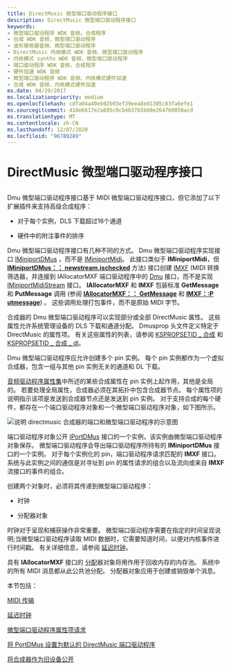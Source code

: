 ```yaml
---
title: DirectMusic 微型端口驱动程序接口
description: DirectMusic 微型端口驱动程序接口
keywords:
- 微型端口驱动程序 WDK 音频，合成程序
- 合成 WDK 音频，微型端口驱动程序
- 波形接收器音频、微型端口驱动程序
- DirectMusic 内核模式 WDK 音频、微型端口驱动程序
- 内核模式 synths WDK 音频，微型端口驱动程序
- 端口驱动程序 WDK 音频，合成程序
- 硬件加速 WDK 音频
- 微型端口驱动程序 WDK 音频、内核模式硬件加速
- 合成 WDK 音频，内核模式硬件加速
ms.date: 04/20/2017
ms.localizationpriority: medium
ms.openlocfilehash: cdfa04a40eb02b93ef39eea8e81305c83fa6efe1
ms.sourcegitcommit: 418e6617e2a695c9cb4b37b5b60e264760858acd
ms.translationtype: MT
ms.contentlocale: zh-CN
ms.lasthandoff: 12/07/2020
ms.locfileid: "96789289"
---
```

# <a name="directmusic-miniport-driver-interface"></a>DirectMusic 微型端口驱动程序接口


## <span id="directmusic_miniport_driver_interface"></span><span id="DIRECTMUSIC_MINIPORT_DRIVER_INTERFACE"></span>


Dmu 微型端口驱动程序接口基于 MIDI 微型端口驱动程序接口，但它添加了以下扩展插件来支持高级合成程序：

-   对于每个实例，DLS 下载超过16个通道

-   硬件中的附注事件的排序

Dmu 微型端口驱动程序接口有几种不同的方式。 Dmu 微型端口驱动程序实现接口 [IMiniportDMus](/windows-hardware/drivers/ddi/dmusicks/nn-dmusicks-iminiportdmus) ，而不是 [IMiniportMidi](/windows-hardware/drivers/ddi/portcls/nn-portcls-iminiportmidi)。 此接口类似于 **IMiniportMidi**，但 [**IMiniportDMus：： newstream.ischecked**](/windows-hardware/drivers/ddi/dmusicks/nf-dmusicks-iminiportdmus-newstream) 方法) 接口创建 [IMXF](/windows-hardware/drivers/ddi/dmusicks/nn-dmusicks-imxf) (MIDI 转换筛选器，并连接到 IAllocatorMXF 端口驱动程序中的 [Dmu](/windows-hardware/drivers/ddi/dmusicks/nn-dmusicks-iallocatormxf) 接口，而不是实现 [IMiniportMidiStream](/windows-hardware/drivers/ddi/portcls/nn-portcls-iminiportmidistream) 接口。 **IAllocatorMXF** 和 **IMXF** 包装标准 **GetMessage** 和 **PutMessage** 调用 (参阅 [**IAllocatorMXF：： GetMessage**](/windows-hardware/drivers/ddi/dmusicks/nf-dmusicks-iallocatormxf-getmessage) 和 [**IMXF：:P utmessage**](/windows-hardware/drivers/ddi/dmusicks/nf-dmusicks-imxf-putmessage)) 。 这些调用处理打包事件，而不是原始 MIDI 字节。

合成器的 Dmu 微型端口驱动程序可以实现部分或全部 DirectMusic 属性。 这些属性允许系统管理设备的 DLS 下载和通道分配。 Dmusprop 头文件定义特定于 DirectMusic 的属性项。 有关这些属性的列表，请参阅 [KSPROPSETID \_ 合成](./kspropsetid-synth.md) 和 [KSPROPSETID \_ 合成 \_ dl](./kspropsetid-synth-dls.md)。

Dmu 微型端口驱动程序应允许创建多个 pin 实例。 每个 pin 实例都作为一个虚拟合成器，包含一组与其他 pin 实例无关的通道和 DL 下载。

[音频驱动程序属性集](./audio-drivers-property-sets.md)中所述的某些合成属性在 pin 实例上起作用，其他是全局的。 若要处理全局属性，合成器必须在其拓扑中包含合成器节点。 每个属性项的说明指示该项是发送到合成器节点还是发送到 pin 实例。 对于支持合成的每个硬件，都存在一个端口驱动程序对象和一个微型端口驱动程序对象，如下图所示。

![说明 directmusic 合成器的端口和微型端口驱动程序的示意图](images/dmkmport.png)

端口驱动程序对象公开 [IPortDMus](/windows-hardware/drivers/ddi/dmusicks/nn-dmusicks-iportdmus) 接口的一个实例，该实例由微型端口驱动程序对象保存。 微型端口驱动程序会导出端口驱动程序所持有的 **IMiniportDMus** 接口的一个实例。 对于每个实例化的 pin，端口驱动程序请求匹配的 **IMXF** 接口。 系统与此实例之间的通信是对寻址到 pin 的属性请求的组合以及流向或来自 **IMXF** 流接口的事件的组合。

创建两个对象时，必须将其传递到微型端口驱动程序：

-   时钟

-   分配器对象

时钟对于呈现和捕获操作非常重要。 微型端口驱动程序需要在指定的时间呈现说明;当微型端口驱动程序读取 MIDI 数据时，它需要知道时间，以便对内核事件进行时间戳。 有关详细信息，请参阅 [延迟时钟](latency-clocks.md)。

具有 **IAllocatorMXF** 接口的 [分配](allocator.md)器对象将用作用于回收内存的内存池。 系统中的所有 MIDI 消息都从此公共池分配。 分配器对象应用于创建或销毁单个消息。

本节包括：

[MIDI 传输](midi-transport.md)

[延迟时钟](latency-clocks.md)

[微型端口驱动程序属性项请求](miniport-driver-property-item-requests.md)

[将 PortDMus 设置为默认的 DirectMusic 端口驱动程序](making-portdmus-the-default-directmusic-port-driver.md)

[将合成器作为旧设备公开](exposing-your-synthesizer-as-a-legacy-device.md)

 

